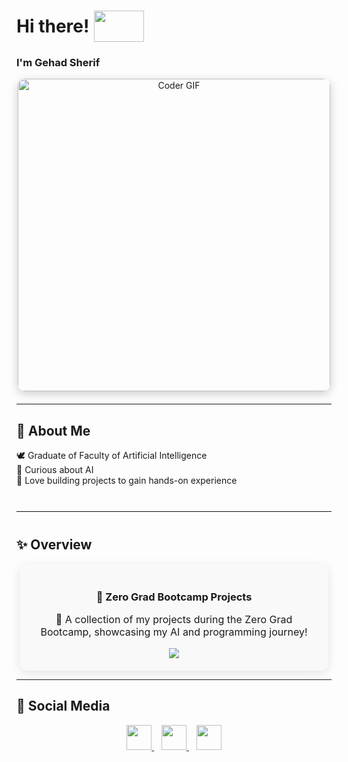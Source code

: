 <h1 align="left" style="display: flex; align-items: center;">
  Hi there!
  <img src="https://media1.giphy.com/media/v1.Y2lkPTc5MGI3NjExY2l1am42NHJlNHhyeGdscHIwc2NzcGplb2dkaHhlNXo3czdvZXE1MCZlcD12MV9pbnRlcm5hbF9naWZfYnlfaWQmY3Q9Zw/o7GDRqKfyKYrEDcmhC/giphy.gif" 
       width="80" height="50" style="margin-left: 8px;" />
</h1>

<h3>I'm Gehad Sherif</h3>

<p align="center" style="margin-bottom: 20px;">
  <img src="https://media.giphy.com/media/SWoSkN6DxTszqIKEqv/giphy.gif" 
       alt="Coder GIF" width="500" 
       style="border-radius: 12px; box-shadow: 0 4px 15px rgba(0,0,0,0.2);" />
</p>

---

## 🌱 About Me
🕊️ Graduate of Faculty of Artificial Intelligence  
🌸 Curious about AI  
💖 Love building projects to gain hands-on experience


<hr style="border: none; border-top: 1px solid #eee; margin: 40px 0;" />


## ✨ Overview  
<div align="center" style="background: #f9f9f9; padding: 20px; border-radius: 12px; box-shadow: 0 4px 15px rgba(0,0,0,0.1); width: 90%; margin: auto;">
  <h3>📂 Zero Grad Bootcamp Projects</h3>
  <p style="font-size: 16px;">🚀 A collection of my projects during the Zero Grad Bootcamp, showcasing my AI and programming journey!</p>
  <a href="https://github.com/gehado2002/zero_grad" target="_blank">
    <img src="https://img.shields.io/badge/🔗%20Visit%20Repository-181717?style=for-the-badge&logo=github&logoColor=white" />
  </a>
</div>

---

## 💌 Social Media

<p align="center">

<a href="https://github.com/gehado2002" target="_blank" title="GitHub">
  <img src="https://skillicons.dev/icons?i=github&theme=light" width="40" height="40" />
</a> &nbsp;&nbsp;  
<a href="https://www.linkedin.com/in/gehad-sherif-6447a3342/" target="_blank" title="LinkedIn">
  <img src="https://skillicons.dev/icons?i=linkedin&theme=light" width="40" height="40" />
</a> &nbsp;&nbsp;  
<a href="mailto:gehado2002@gmail.com" target="_blank" title="Email">
  <img src="https://skillicons.dev/icons?i=gmail&theme=light" width="40" height="40" />
</a>

</p>
